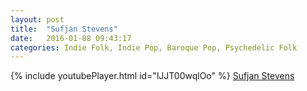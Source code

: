 ```yaml
---
layout: post
title:  "Sufjan Stevens"
date:   2016-01-08 09:43:17
categories: Indie Folk, Indie Pop, Baroque Pop, Psychedelic Folk
---
```

{% include youtubePlayer.html id="lJJT00wqlOo" %}
[Sufjan Stevens]

[Sufjan Stevens]: http://music.sufjan.com/
